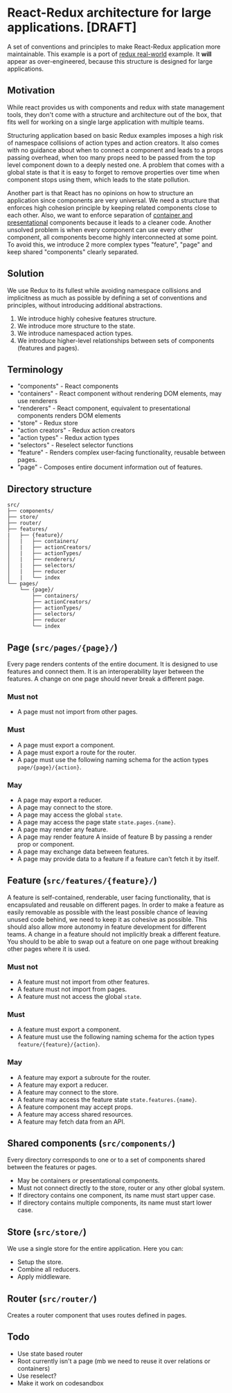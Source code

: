 # React-Redux architecture for large applications. [DRAFT]

A set of conventions and principles to make React-Redux application more maintainable. This example is a port of [redux real-world](https://github.com/reduxjs/redux/blob/master/examples/real-world/) example. It **will** appear as over-engineered, because this structure is designed for large applications.

## Motivation

While react provides us with components and redux with state management tools, they don't come with a structure and architecture out of the box, that fits well for working on a single large application with multiple teams.

Structuring application based on basic Redux examples imposes a high risk of namespace collisions of action types and action creators. It also comes with no guidance about when to connect a component and leads to a props passing overhead, when too many props need to be passed from the top level component down to a deeply nested one. A problem that comes with a global state is that it is easy to forget to remove properties over time when component stops using them, which leads to the state pollution.

Another part is that React has no opinions on how to structure an application since components are very universal. We need a structure that enforces high cohesion principle by keeping related components close to each other. Also, we want to enforce separation of [container and presentational](https://medium.com/@dan_abramov/smart-and-dumb-components-7ca2f9a7c7d0) components because it leads to a cleaner code. Another unsolved problem is when every component can use every other component, all components become highly interconnected at some point. To avoid this, we introduce 2 more complex types "feature", "page" and keep shared "components" clearly separated.

## Solution

We use Redux to its fullest while avoiding namespace collisions and implicitness as much as possible by defining a set of conventions and principles, without introducing additional abstractions.

1.  We introduce highly cohesive features structure.
1.  We introduce more structure to the state.
1.  We introduce namespaced action types.
1.  We introduce higher-level relationships between sets of components (features and pages).

## Terminology

- "components" - React components
- "containers" - React component without rendering DOM elements, may use renderers
- "renderers" - React component, equivalent to presentational components renders DOM elements
- "store" - Redux store
- "action creators" - Redux action creators
- "action types" - Redux action types
- "selectors" - Reselect selector functions
- "feature" - Renders complex user-facing functionality, reusable between pages.
- "page" - Composes entire document information out of features.

## Directory structure

```
src/
├── components/
├── store/
├── router/
├── features/
|   ├── {feature}/
│   |   ├── containers/
│   |   ├── actionCreators/
│   |   ├── actionTypes/
│   |   ├── renderers/
│   |   ├── selectors/
│   |   ├── reducer
│   |   └── index
└── pages/
    └── {page}/
        ├── containers/
        ├── actionCreators/
        ├── actionTypes/
        ├── selectors/
        ├── reducer
        └── index
```

## Page (`src/pages/{page}/`)

Every page renders contents of the entire document. It is designed to use features and connect them. It is an interoperability layer between the features. A change on one page should never break a different page.

### Must not

- A page must not import from other pages.

### Must

- A page must export a component.
- A page must export a route for the router.
- A page must use the following naming schema for the action types `page/{page}/{action}`.

### May

- A page may export a reducer.
- A page may connect to the store.
- A page may access the global `state`.
- A page may access the page state `state.pages.{name}`.
- A page may render any feature.
- A page may render feature A inside of feature B by passing a render prop or component.
- A page may exchange data between features.
- A page may provide data to a feature if a feature can't fetch it by itself.

## Feature (`src/features/{feature}/`)

A feature is self-contained, renderable, user facing functionality, that is encapsulated and reusable on different pages. In order to make a feature as easily removable as possible with the least possible chance of leaving unused code behind, we need to keep it as cohesive as possible. This should also allow more autonomy in feature development for different teams. A change in a feature should not implicitly break a different feature. You should to be able to swap out a feature on one page without breaking other pages where it is used.

### Must not

- A feature must not import from other features.
- A feature must not import from pages.
- A feature must not access the global `state`.

### Must

- A feature must export a component.
- A feature must use the following naming schema for the action types `feature/{feature}/{action}`.

### May

- A feature may export a subroute for the router.
- A feature may export a reducer.
- A feature may connect to the store.
- A feature may access the feature state `state.features.{name}`.
- A feature component may accept props.
- A feature may access shared resources.
- A feature may fetch data from an API.

## Shared components (`src/components/`)

Every directory corresponds to one or to a set of components shared between the features or pages.

- May be containers or presentational components.
- Must not connect directly to the store, router or any other global system.
- If directory contains one component, its name must start upper case.
- If directory contains multiple components, its name must start lower case.

## Store (`src/store/`)

We use a single store for the entire application. Here you can:

- Setup the store.
- Combine all reducers.
- Apply middleware.

## Router (`src/router/`)

Creates a router component that uses routes defined in pages.

## Todo

- Use state based router
- Root currently isn't a page (mb we need to reuse it over relations or containers)
- Use reselect?
- Make it work on codesandbox

